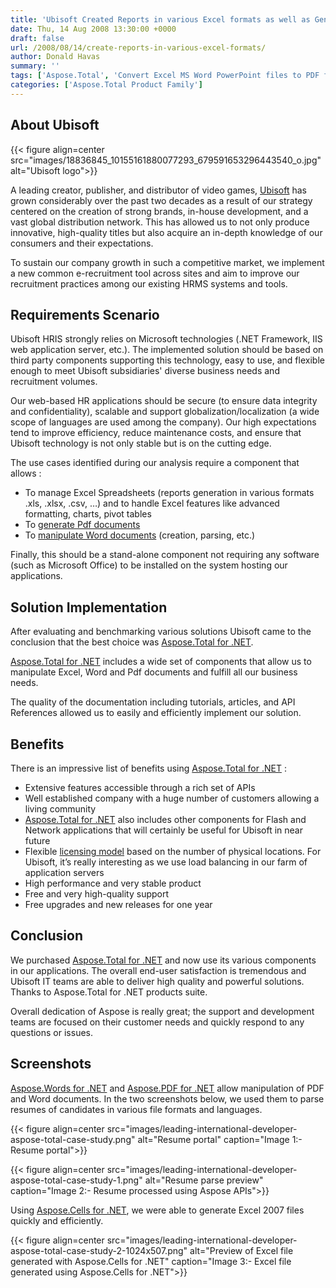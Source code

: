 ```yaml
---
title: 'Ubisoft Created Reports in various Excel formats as well as Generated Word and PDF files using APIs'
date: Thu, 14 Aug 2008 13:30:00 +0000
draft: false
url: /2008/08/14/create-reports-in-various-excel-formats/
author: Donald Havas
summary: ''
tags: ['Aspose.Total', 'Convert Excel MS Word PowerPoint files to PDF format using Aspose APIs', 'Create and Manipulate Excel files using Aspose.Cells for .NET', 'Process MS Word files using Aspose.Words for .NET', 'Programatically process MS Word files using Aspose.Words for .NET', 'Success Stories']
categories: ['Aspose.Total Product Family']
---
```


## About Ubisoft



{{< figure align=center src="images/18836845_10155161880077293_679591653296443540_o.jpg" alt="Ubisoft logo">}}


A leading creator, publisher, and distributor of video games, [Ubisoft][1] has grown considerably over the past two decades as a result of our strategy centered on the creation of strong brands, in-house development, and a vast global distribution network. This has allowed us to not only produce innovative, high-quality titles but also acquire an in-depth knowledge of our consumers and their expectations.

To sustain our company growth in such a competitive market, we implement a new common e-recruitment tool across sites and aim to improve our recruitment practices among our existing HRMS systems and tools.

## Requirements Scenario

Ubisoft HRIS strongly relies on Microsoft technologies (.NET Framework, IIS web application server, etc.). The implemented solution should be based on third party components supporting this technology, easy to use, and flexible enough to meet Ubisoft subsidiaries' diverse business needs and recruitment volumes.

Our web-based HR applications should be secure (to ensure data integrity and confidentiality), scalable and support globalization/localization (a wide scope of languages are used among the company). Our high expectations tend to improve efficiency, reduce maintenance costs, and ensure that Ubisoft technology is not only stable but is on the cutting edge.

The use cases identified during our analysis require a component that allows :

*   To manage Excel Spreadsheets (reports generation in various formats .xls, .xlsx, .csv, …) and to handle Excel features like advanced formatting, charts, pivot tables
*   To [generate Pdf documents][2]
*   To [manipulate Word documents][3] (creation, parsing, etc.)

Finally, this should be a stand-alone component not requiring any software (such as Microsoft Office) to be installed on the system hosting our applications.

## Solution Implementation

After evaluating and benchmarking various solutions Ubisoft came to the conclusion that the best choice was [Aspose.Total for .NET][4].

[Aspose.Total for .NET][5] includes a wide set of components that allow us to manipulate Excel, Word and Pdf documents and fulfill all our business needs.

The quality of the documentation including tutorials, articles, and API References allowed us to easily and efficiently implement our solution.

## Benefits

There is an impressive list of benefits using [Aspose.Total for .NET][6] :

*   Extensive features accessible through a rich set of APIs
*   Well established company with a huge number of customers allowing a living community
*   [Aspose.Total for .NET][7] also includes other components for Flash and Network applications that will certainly be useful for Ubisoft in near future
*   Flexible [licensing model][8] based on the number of physical locations. For Ubisoft, it’s really interesting as we use load balancing in our farm of application servers
*   High performance and very stable product
*   Free and very high-quality support
*   Free upgrades and new releases for one year

## Conclusion

We purchased [Aspose.Total for .NET][9] and now use its various components in our applications. The overall end-user satisfaction is tremendous and Ubisoft IT teams are able to deliver high quality and powerful solutions. Thanks to Aspose.Total for .NET products suite.

Overall dedication of Aspose is really great; the support and development teams are focused on their customer needs and quickly respond to any questions or issues.

## Screenshots

[Aspose.Words for .NET][10] and [Aspose.PDF for .NET][11] allow manipulation of PDF and Word documents. In the two screenshots below, we used them to parse resumes of candidates in various file formats and languages.



{{< figure align=center src="images/leading-international-developer-aspose-total-case-study.png" alt="Resume portal" caption="Image 1:- Resume portal">}}




{{< figure align=center src="images/leading-international-developer-aspose-total-case-study-1.png" alt="Resume parse preview" caption="Image 2:- Resume processed using Aspose APIs">}}


Using [Aspose.Cells for .NET][12], we were able to generate Excel 2007 files quickly and efficiently.



{{< figure align=center src="images/leading-international-developer-aspose-total-case-study-2-1024x507.png" alt="Preview of Excel file generated with Aspose.Cells for .NET" caption="Image 3:- Excel file generated using Aspose.Cells for .NET">}}





[1]: https://www.ubisoft.com/en-us/
[2]: https://docs.aspose.com/display/cellsnet/Convert+Excel+Workbook+to+PDF
[3]: https://docs.aspose.com/display/wordsnet/Programming+with+Documents
[4]: https://products.aspose.com/total/net
[5]: https://products.aspose.com/total/net
[6]: https://products.aspose.com/total/net
[7]: https://products.aspose.com/total/net
[8]: https://purchase.aspose.com/pricing
[9]: https://products.aspose.com/total/net
[10]: https://products.aspose.com/words/net
[11]: https://products.aspose.com/pdf/net
[12]: https://products.aspose.com/cells/net




